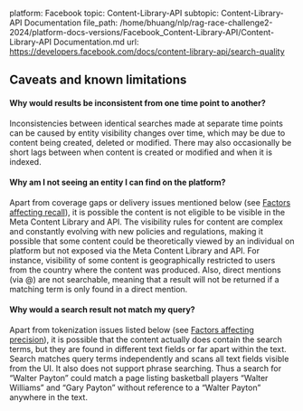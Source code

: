 platform: Facebook
topic: Content-Library-API
subtopic: Content-Library-API Documentation
file_path: /home/bhuang/nlp/rag-race-challenge2-2024/platform-docs-versions/Facebook_Content-Library-API/Content-Library-API Documentation.md
url: https://developers.facebook.com/docs/content-library-api/search-quality


## Caveats and known limitations

#### Why would results be inconsistent from one time point to another?

Inconsistencies between identical searches made at separate time points can be caused by entity visibility changes over time, which may be due to content being created, deleted or modified. There may also occasionally be short lags between when content is created or modified and when it is indexed.

#### Why am I not seeing an entity I can find on the platform?

Apart from coverage gaps or delivery issues mentioned below (see [Factors affecting recall](#recallfactors)), it is possible the content is not eligible to be visible in the Meta Content Library and API. The visibility rules for content are complex and constantly evolving with new policies and regulations, making it possible that some content could be theoretically viewed by an individual on platform but not exposed via the Meta Content Library and API. For instance, visibility of some content is geographically restricted to users from the country where the content was produced. Also, direct mentions (via @) are not searchable, meaning that a result will not be returned if a matching term is only found in a direct mention.

#### Why would a search result not match my query?

Apart from tokenization issues listed below (see [Factors affecting precision](#precisionfactors)), it is possible that the content actually does contain the search terms, but they are found in different text fields or far apart within the text. Search matches query terms independently and scans all text fields visible from the UI. It also does not support phrase searching. Thus a search for “Walter Payton” could match a page listing basketball players “Walter Williams” and “Gary Payton” without reference to a “Walter Payton” anywhere in the text.
